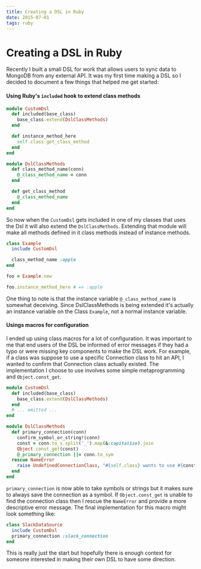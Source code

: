 ```yaml
---
title: Creating a DSL in Ruby
date: 2015-07-01
tags: ruby
---
```


# Creating a DSL in Ruby

Recently I built a small DSL for work that allows users to sync data to MongoDB
from any external API.  It was my first time making a DSL so I decided to
document a few things that helped me get started:

#### Using Ruby's `included` hook to extend class methods

```ruby
module CustomDsl
  def included(base_class)
    base_class.extend(DslClassMethods)
  end

  def instance_method_here
    self.class.get_class_method
  end
end

module DslClassMethods
  def class_method_name(conn)
    @_class_method_name = conn
  end

  def get_class_method
    @_class_method_name
  end
end
```

So now when the `CustomDsl` gets included in one of my classes that uses the Dsl
it will also extend the `DslClassMethods`.  Extending that module will make all
methods defined in it class methods instead of instance methods.

```ruby
class Example
  include CustomDsl

  class_method_name :apple
end

foo = Example.new

foo.instance_method_here # => :apple
```

One thing to note is that the instance variable `@_class_method_name` is
somewhat deceiving.  Since DslClassMethods is being extended it's actually an instance
variable on the Class `Example`, not a normal instance variable.

#### Usings macros for configuration

I ended up using class macros for a lot of configuration.  It was important to
me that end users of the DSL be informed of error messages if they had a typo or
were missing key components to make the DSL work.  For example, if a class was suppose to use a
specific Connection class to hit an API, I wanted to confirm that 
Connection class actually existed.  The implementation I choose to use involves
some simple metaprogramming and `Object.const_get`. 

```ruby
module CustomDsl
  def included(base_class)
    base_class.extend(DslClassMethods)
  end
  # ... emitted ...
end

module DslClassMethods
  def primary_connection(conn)
    confirm_symbol_or_string!(conn)
    const = conn.to_s.split('_').map(&:capitalize).join
    Object.const_get(const)
    @_primary_connection ||= conn.to_sym
  rescue NameError
    raise UndefinedConnectionClass, "#{self.class} wants to use #{const} as its primary connection but #{const} has not yet been defined"
  end
end
```
`primary_connection` is now able to take symbols or strings but it makes sure to
always save the connection as a symbol.  If `Object.const_get` is unable to find
the connection class then I rescue the `NameError` and provide a more
descriptive error message.  The final implementation for this macro might look
something like:

```ruby
class SlackDataSource
  include CustomDsl
  primary_connection :slack_connection
end
```

This is really just the start but hopefully there is enough context for someone
interested in making their own DSL to have some direction.
